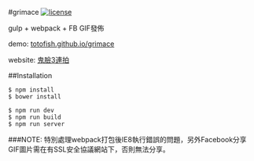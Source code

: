 #grimace [![license](https://img.shields.io/github/license/totofish/grimace.svg?style=flat-square)]()

gulp + webpack + FB GIF發佈

demo: [totofish.github.io/grimace](https://totofish.github.io/grimace/)

website: [鬼臉3連拍](https://fb.webgene.com.tw/grimace/)

##Installation
```
$ npm install
$ bower install

$ npm run dev
$ npm run build
$ npm run server
```

###NOTE:
特別處理webpack打包後IE8執行錯誤的問題，另外Facebook分享GIF圖片需在有SSL安全協議網站下，否則無法分享。
